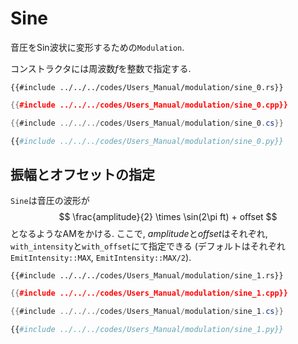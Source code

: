 # Sine

音圧をSin波状に変形するための`Modulation`.

コンストラクタには周波数$f$を整数で指定する.

```rust,edition2021
{{#include ../../../codes/Users_Manual/modulation/sine_0.rs}}
```

```cpp
{{#include ../../../codes/Users_Manual/modulation/sine_0.cpp}}
```

```cs
{{#include ../../../codes/Users_Manual/modulation/sine_0.cs}}
```

```python
{{#include ../../../codes/Users_Manual/modulation/sine_0.py}}
```

## 振幅とオフセットの指定

`Sine`は音圧の波形が
$$
    \frac{amplitude}{2} \times \sin(2\pi ft) + offset
$$
となるようなAMをかける.
ここで, $amplitude$と$offset$はそれぞれ, `with_intensity`と`with_offset`にて指定できる (デフォルトはそれぞれ`EmitIntensity::MAX`, `EmitIntensity::MAX/2`).

```rust,edition2021
{{#include ../../../codes/Users_Manual/modulation/sine_1.rs}}
```

```cpp
{{#include ../../../codes/Users_Manual/modulation/sine_1.cpp}}
```

```cs
{{#include ../../../codes/Users_Manual/modulation/sine_1.cs}}
```

```python
{{#include ../../../codes/Users_Manual/modulation/sine_1.py}}
```